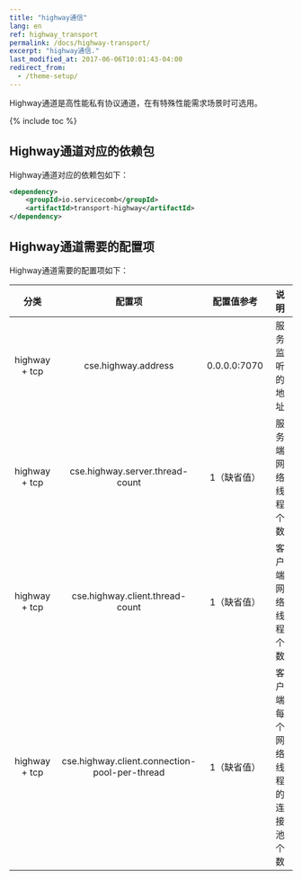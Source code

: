 ```yaml
---
title: "highway通信"
lang: en
ref: highway_transport
permalink: /docs/highway-transport/
excerpt: "highway通信."
last_modified_at: 2017-06-06T10:01:43-04:00
redirect_from:
  - /theme-setup/
---
```


Highway通道是高性能私有协议通道，在有特殊性能需求场景时可选用。

{% include toc %}

## Highway通道对应的依赖包

Highway通道对应的依赖包如下：

```xml
<dependency>
    <groupId>io.servicecomb</groupId>
    <artifactId>transport-highway</artifactId>
</dependency>
```

## Highway通道需要的配置项

Highway通道需要的配置项如下：


|分类|配置项|配置值参考|说明|
|:-----:|:-----:|:-----:|:-----:|
|highway + tcp|cse.highway.address|0.0.0.0:7070|服务监听的地址|
|highway + tcp|cse.highway.server.thread-count|1（缺省值）|服务端网络线程个数|
|highway + tcp|cse.highway.client.thread-count|1（缺省值）|客户端网络线程个数|
|highway + tcp|cse.highway.client.connection-pool-per-thread|1（缺省值）|客户端每个网络线程的连接池个数|
